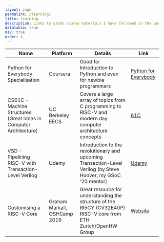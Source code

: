```yaml
---
layout: page
permalink: /learning/
title: learning
description: Links to great course materials I have followed in the past.
datatable: true
nav: true
order: 4
---
```


<table id="tabled_id" class="display">
    <thead>
        <tr>
            <th>Name</th>
            <th>Platform</th>
            <th>Details</th>
            <th>Link</th>
        </tr>
    </thead>
    <tbody>
        <tr>
            <td>Python for Everybody Specialisation</td>
            <td>Coursera</td>
            <td>Good for Introduction to Python and even for newbie programmers</td>
            <td><a href="https://www.coursera.org/specializations/python">Python for Everybody</a></td>
        </tr>
        <tr>
            <td>CS61C - Machine Structures (Great Ideas in Computer Architecture)</td>
            <td>UC Berkeley EECS</td>
            <td>Covers a large array of topics from C programming to RISC-V and modern day computer architecture concepts</td>            
            <td><a href="https://cs61c.org">61C</a></td>
        </tr>
        <tr>
            <td>VSD - Pipelining RISC-V with Transaction-Level Verilog</td>
            <td>Udemy</td>
            <td>Introduction to the revolutionary and upcoming Transaction-Level Verilog (by Steve Hoover, my GSoC '20 mentor)</td>            
            <td><a href="https://www.udemy.com/course/vsd-pipelining-risc-v-with-transaction-level-verilog/">Udemy</a></td>
        </tr>
        <tr>
            <td>Customising a RISC-V Core</td>
            <td>Graham Markall, OSHCamp 2019</td>
            <td>Great resource for understanding the structure of the RI5CY (CV32E40P) RISC-V core from ETH Zurich/OpenHW Group</td>            
            <td><a href="https://gmarkall.wordpress.com/teaching/">Website</a></td>
        </tr>
    </tbody>
</table>

<script type="text/javascript">
window.onload = function()
{
    $('#tabled_id').DataTable({
        paging: true,
        searching: true,
        autoWidth: true
        }); 
}
</script>
